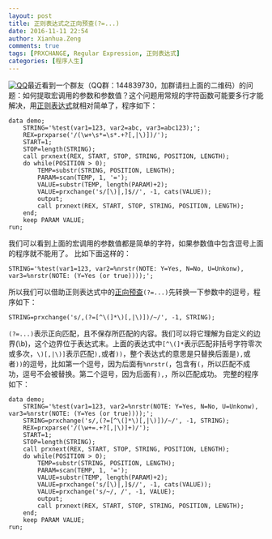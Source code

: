```yaml
---
layout: post
title: 正则表达式之正向预查(?=...)
date: 2016-11-11 22:54
author: Xianhua.Zeng
comments: true
tags: [PRXCHANGE, Regular Expression, 正则表达式]
categories: [程序人生]
---
```

<p><a href="http://www.xianhuazeng.com/cn/wp-content/uploads/2015/09/QQ.jpg"><img class="aligncenter size-full" src="http://www.xianhuazeng.com/cn/wp-content/uploads/2015/09/QQ.jpg" alt="QQ" /></a>最近看到一个群友（QQ群：144839730，加群请扫上面的二维码）的问题：如何提取宏调用的参数和参数值？这个问题用常规的字符函数可能要多行才能解决，用<span style="text-decoration: none;"><a href="http://zh.wikipedia.org/zh/%E6%AD%A3%E5%88%99%E8%A1%A8%E8%BE%BE%E5%BC%8F" target="_blank">正则表达式</a></span>就相对简单了，程序如下：
<pre><code>data demo;
    STRING='%test(var1=123, var2=abc, var3=abc123);';
    REX=prxparse('/(\w+\s*=\s*.+?[,|\)])/');
    START=1;
    STOP=length(STRING);
    call prxnext(REX, START, STOP, STRING, POSITION, LENGTH);
    do while(POSITION > 0);
        TEMP=substr(STRING, POSITION, LENGTH);
        PARAM=scan(TEMP, 1, '=');
        VALUE=substr(TEMP, length(PARAM)+2);
        VALUE=prxchange('s/[\)|,]$//', -1, cats(VALUE));
        output;
        call prxnext(REX, START, STOP, STRING, POSITION, LENGTH);
    end;
    keep PARAM VALUE;
run;</code></pre>
我们可以看到上面的宏调用的参数值都是简单的字符，如果参数值中包含逗号上面的程序就不能用了。
比如下面这样的：
<pre><code>STRING='%test(var1=123, var2=%nrstr(NOTE: Y=Yes, N=No, U=Unkonw), var3=%nrstr(NOTE: (Y=Yes (or true))));';</code></pre>
所以我们可以借助正则表达式中的<span style="text-decoration: none;"><a href="https://support.sas.com/documentation/cdl/en/lrdict/64316/HTML/default/viewer.htm#a003288497.htm" target="_blank">正向预查</a></span><code>(?=...)</code>先转换一下参数中的逗号，程序如下：
<pre><code>STRING=prxchange('s/,(?=[^\(]*\)[,|\)])/~/', -1, STRING);</code></pre>
<code>(?=...)</code>表示正向匹配，且不保存所匹配的内容。我们可以将它理解为自定义的边界(\b)，这个边界位于表达式末。上面的表达式中<code>[^\(]*</code>表示匹配非括号字符零次或多次，<code>\)[,|\)]</code>表示匹配<code>),</code>或者<code>))</code>，整个表达式的意思是只替换后面是<code>),</code>或者<code>))</code>的逗号，比如第一个逗号，因为后面有<code>%nrstr(</code>，包含有<code>(</code>，所以匹配不成功，逗号不会被替换。第二个逗号，因为后面有<code>),</code>，所以匹配成功。
完整的程序如下：
<pre><code>data demo;
    STRING='%test(var1=123, var2=%nrstr(NOTE: Y=Yes, N=No, U=Unkonw), var3=%nrstr(NOTE: (Y=Yes (or true))));';
    STRING=prxchange('s/,(?=[^\(]*\)[,|\)])/~/', -1, STRING);
    REX=prxparse('/(\w+=.+?[,|\)]+)/');
    START=1;
    STOP=length(STRING);
    call prxnext(REX, START, STOP, STRING, POSITION, LENGTH);
    do while(POSITION > 0);
	    TEMP=substr(STRING, POSITION, LENGTH);
        PARAM=scan(TEMP, 1, '=');
        VALUE=substr(TEMP, length(PARAM)+2);
        VALUE=prxchange('s/[\)|,]$//', -1, cats(VALUE));
        VALUE=prxchange('s/~/, /', -1, VALUE);
        output;
        call prxnext(REX, START, STOP, STRING, POSITION, LENGTH);
    end;
    keep PARAM VALUE;
run;</code></pre>